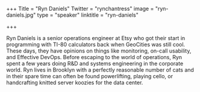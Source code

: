 +++
Title = "Ryn Daniels"
Twitter = "rynchantress"
image = "ryn-daniels.jpg"
type = "speaker"
linktitle = "ryn-daniels"

+++

Ryn Daniels is a senior operations engineer at Etsy who got their start in programming with TI-80 calculators back when GeoCities was still cool. These days, they have opinions on things like monitoring, on-call usability, and Effective DevOps.  Before escaping to the world of operations, Ryn spent a few years doing R&D and systems engineering in the corporate world. Ryn lives in Brooklyn with a perfectly reasonable number of cats and in their spare time can often be found powerlifting, playing cello, or handcrafting knitted server koozies for the data center.

